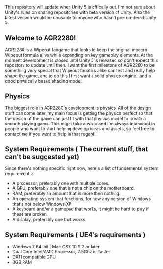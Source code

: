 This repository will update when Unity 5 is offically out, I'm not sure about Unity's rules on sharing repositories with beta version of Unity. Also the latest version would be unusable to anyone who hasn't pre-oredered Unity 5.
## Welcome to AGR2280!
AGR2280 is a Wipeout fangame that looks to keep the original modern Wipeout formula alive while expanding on key gameplay elements. At the moment development is closed until Unity 5 is released so don't expect this repostory to update until then. I want the first milestone of AGR2280 to be something very special that Wipeout fanatics alike can test and really help shape the game, and to do this I first want a solid physics engine...and a good physically based shading model.

## Physics
The biggest role in AGR2280's development is physics. All of the design stuff can come later, my main focus is getting the physics perfect so that the design of the game can just fit with that physics model to create a smooth playing game. This might take a while and I'm always interested in people who want to start helping develop ideas and assets, so feel free to contact me if you want to help in that regard!

## System Requirements ( The current stuff, that can't be suggested yet)

Since there's nothing specific right now, here's a list of fundemental system requirements:

* A processor, preferably one with multiple cores.
* A GPU, preferably one that is not a chip on the motherboard.
* RAM, preferably an amount that is more then nothing.
* An operating system that functions, for now any version of Windows that's not below Windows XP
* A keyboard and/or a gamepad that works, it might be hard to play if these are broken.
* A display, preferably one that works

## System Requirements ( UE4's requirements )

* Windows 7 64-bit | Mac OSX 10.9.2 or later
* Dual Core Intel/AMD Processor, 2.5Ghz or faster
* DX11 compatible GPU
* 8GB RAM
